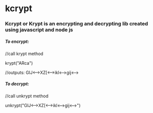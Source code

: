 # kcrypt
<h3>Kcrypt or Krypt is an encrypting and decrypting lib created using javascript and node js</h3>
<h5>To encrypt:</h5>
<p>//call krypt method</p>
<p>krypt("ARca")</p>
<p>//outputs: GIJ<-->XZ[<-->ikl<-->gij<--></p>
  
 <h5>To decrypt:</h5>
<p>//call unkrypt method</p>
<p>unkrypt("GIJ<-->XZ[<-->ikl<-->gij<-->")</p>

